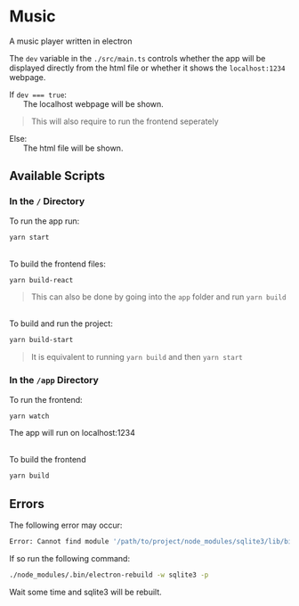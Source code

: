 # Music

A music player written in electron

The `dev` variable in the `./src/main.ts` controls whether the app will be displayed directly from the html file or whether it shows the `localhost:1234` webpage.

If `dev === true`: <br>
&emsp;&ensp; The localhost webpage will be shown.

> This will also require to run the frontend seperately

Else: <br>
&emsp;&ensp; The html file will be shown.

## Available Scripts

### In the `/` Directory

To run the app run:

```sh
yarn start
```

<br>
To build the frontend files:

```sh
yarn build-react
```

> This can also be done by going into the `app` folder and run `yarn build`

<br>
To build and run the project:

```sh
yarn build-start
```

> It is equivalent to running `yarn build` and then `yarn start`

### In the `/app` Directory

To run the frontend:

```sh
yarn watch
```

The app will run on localhost:1234

<br>
To build the frontend

```sh
yarn build
```

## Errors

The following error may occur:

```sh
Error: Cannot find module '/path/to/project/node_modules/sqlite3/lib/binding/electron-v7.1-linux-x64/node_sqlite3.node'
```

If so run the following command:

```sh
./node_modules/.bin/electron-rebuild -w sqlite3 -p
```

Wait some time and sqlite3 will be rebuilt.
